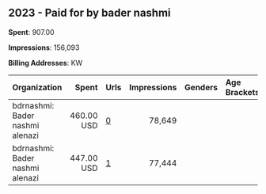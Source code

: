 ## 2023 - Paid for by bader nashmi 
**Spent**: 907.00

**Impressions**: 156,093

**Billing Addresses**: KW

|Organization|Spent|Urls|Impressions|Genders|Age Brackets|Country Codes|
|:---|---:|:---|---:|:---|:---|:---|
|bdrnashmi: Bader nashmi alenazi|460.00 USD|[0](https://www.snap.com/political-ads/asset/1e2c527703ac48eb11aabe2c9cfd775bfdf3572e7b7df55b616ffc0f7c5e01d5?mediaType=mov)|78,649|||kuwait|
|bdrnashmi: Bader nashmi alenazi|447.00 USD|[1](https://www.snap.com/political-ads/asset/1e2c527703ac48eb11aabe2c9cfd775bfdf3572e7b7df55b616ffc0f7c5e01d5?mediaType=mov)|77,444|||kuwait|
